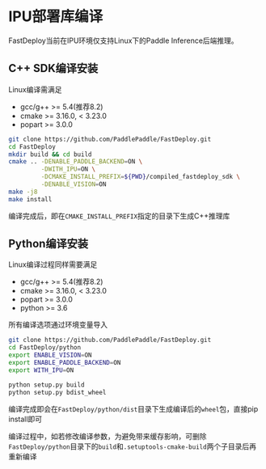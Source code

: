 
# IPU部署库编译

FastDeploy当前在IPU环境仅支持Linux下的Paddle Inference后端推理。

## C++ SDK编译安装

Linux编译需满足
- gcc/g++ >= 5.4(推荐8.2)
- cmake >= 3.16.0, < 3.23.0
- popart >= 3.0.0

```bash
git clone https://github.com/PaddlePaddle/FastDeploy.git
cd FastDeploy
mkdir build && cd build
cmake .. -DENABLE_PADDLE_BACKEND=ON \
         -DWITH_IPU=ON \
         -DCMAKE_INSTALL_PREFIX=${PWD}/compiled_fastdeploy_sdk \
         -DENABLE_VISION=ON
make -j8
make install
```

编译完成后，即在`CMAKE_INSTALL_PREFIX`指定的目录下生成C++推理库


## Python编译安装

Linux编译过程同样需要满足
- gcc/g++ >= 5.4(推荐8.2)
- cmake >= 3.16.0, < 3.23.0
- popart >= 3.0.0
- python >= 3.6

所有编译选项通过环境变量导入

```bash
git clone https://github.com/PaddlePaddle/FastDeploy.git
cd FastDeploy/python
export ENABLE_VISION=ON
export ENABLE_PADDLE_BACKEND=ON
export WITH_IPU=ON

python setup.py build
python setup.py bdist_wheel
```

编译完成即会在`FastDeploy/python/dist`目录下生成编译后的`wheel`包，直接pip install即可

编译过程中，如若修改编译参数，为避免带来缓存影响，可删除`FastDeploy/python`目录下的`build`和`.setuptools-cmake-build`两个子目录后再重新编译
